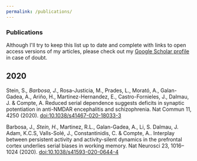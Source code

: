 ```yaml
---
permalink: /publications/
---
```


### Publications

Although I'll try to keep this list up to date and complete with links to open access versions of my articles, please check out my [Google Scholar profile](https://scholar.google.es/citations?user=dBrsOCMAAAAJ&hl=en) in case of doubt.


## 2020

Stein, S.*, Barbosa, J.*, Rosa-Justicia, M., Prades, L., Morató, A., Galan-Gadea, A., Ariño, H., Martinez-Hernandez, E., Castro-Fornieles, J., Dalmau, J. & Compte, A.  Reduced serial dependence suggests deficits in synaptic potentiation in anti-NMDAR encephalitis and schizophrenia. Nat Commun 11, 4250 (2020). [doi:10.1038/s41467-020-18033-3](https://doi.org/10.1038/s41467-020-18033-3)

Barbosa, J.*, Stein, H.*, Martinez, R.L., Galan-Gadea, A., Li, S. Dalmau, J. Adam, K.C.S, Valls-Solé, J., Constantinidis, C. & Compte, A.. Interplay between persistent activity and activity-silent dynamics in the prefrontal cortex underlies serial biases in working memory. Nat Neurosci 23, 1016–1024 (2020). [doi:10.1038/s41593-020-0644-4](https://doi.org/10.1038/s41593-020-0644-4)
